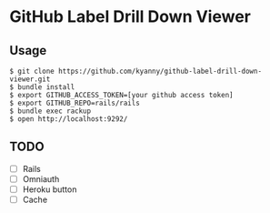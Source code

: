 GitHub Label Drill Down Viewer
==============================

Usage
-----

```
$ git clone https://github.com/kyanny/github-label-drill-down-viewer.git
$ bundle install
$ export GITHUB_ACCESS_TOKEN=[your github access token]
$ export GITHUB_REPO=rails/rails
$ bundle exec rackup
$ open http://localhost:9292/
```

TODO
----

- [ ] Rails
- [ ] Omniauth
- [ ] Heroku button
- [ ] Cache
